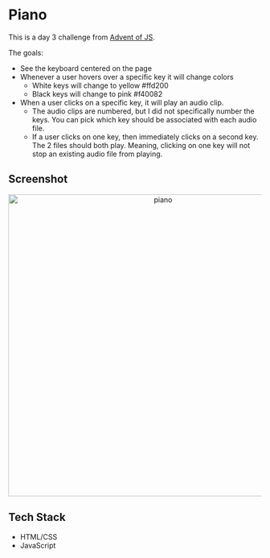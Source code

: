# Piano

This is a day 3 challenge from [Advent of JS](https://www.adventofjs.com/).

The goals:

- See the keyboard centered on the page
- Whenever a user hovers over a specific key it will change colors
  - White keys will change to yellow #ffd200
  - Black keys will change to pink #f40082
- When a user clicks on a specific key, it will play an audio clip.
  - The audio clips are numbered, but I did not specifically number the keys. You can pick which key should be associated with each audio file.
  - If a user clicks on one key, then immediately clicks on a second key. The 2 files should both play. Meaning, clicking on one key will not stop an existing audio file from playing. 

## Screenshot

<div align="center">
  <img src="https://user-images.githubusercontent.com/35031228/146653547-5b5fdee3-6fea-4c68-8983-9150d5b4f2bd.png" alt="piano" width="600"/> 
</div>

## Tech Stack

- HTML/CSS
- JavaScript

